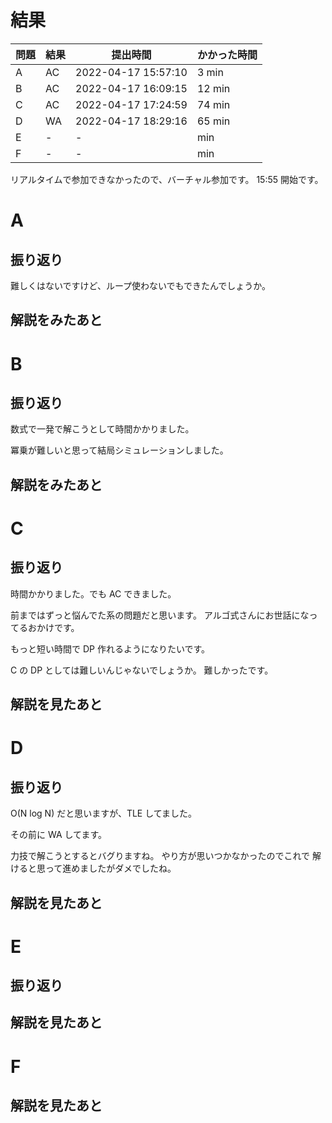 # 結果

| 問題 | 結果 | 提出時間            | かかった時間 |
|------|------|---------------------|--------------|
| A    | AC   | 2022-04-17 15:57:10 | 3 min        |
| B    | AC   | 2022-04-17 16:09:15 | 12 min       |
| C    | AC   | 2022-04-17 17:24:59 | 74 min       |
| D    | WA   | 2022-04-17 18:29:16 | 65 min       |
| E    | -    | -                   |     min      |
| F    | -    | -                   |     min      |

リアルタイムで参加できなかったので、バーチャル参加です。
15:55 開始です。

# A

## 振り返り

難しくはないですけど、ループ使わないでもできたんでしょうか。

## 解説をみたあと

# B

## 振り返り

数式で一発で解こうとして時間かかりました。

冪乗が難しいと思って結局シミュレーションしました。

## 解説をみたあと

# C

## 振り返り

時間かかりました。でも AC できました。

前まではずっと悩んでた系の問題だと思います。
アルゴ式さんにお世話になってるおかけです。

もっと短い時間で DP 作れるようになりたいです。

C の DP としては難しいんじゃないでしょうか。
難しかったです。

## 解説を見たあと

# D

## 振り返り

O(N log N) だと思いますが、TLE してました。

その前に WA してます。

力技で解こうとするとバグりますね。
やり方が思いつかなかったのでこれで
解けると思って進めましたがダメでしたね。

## 解説を見たあと

# E

## 振り返り

## 解説を見たあと

# F

## 解説を見たあと
